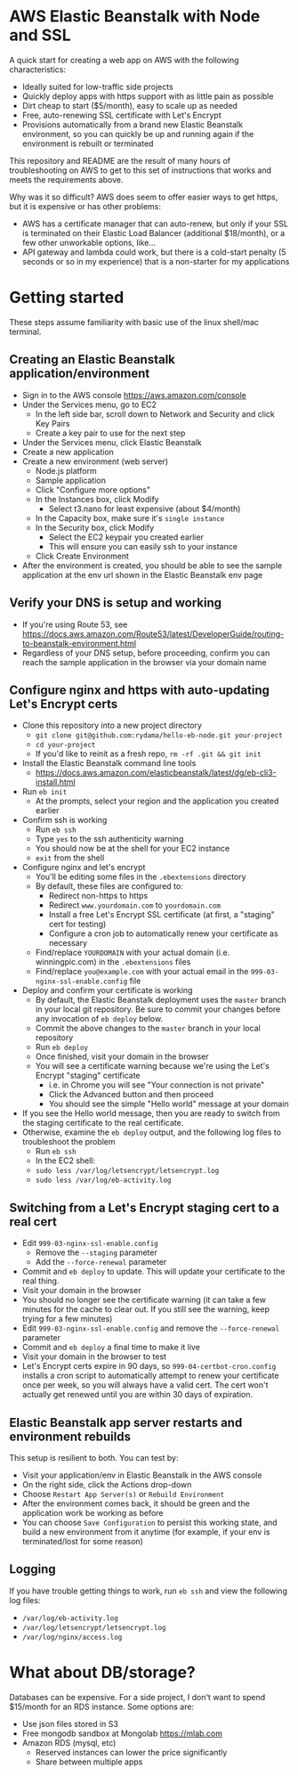 # AWS Elastic Beanstalk with Node and SSL

A quick start for creating a web app on AWS with the following characteristics:

- Ideally suited for low-traffic side projects
- Quickly deploy apps with https support with as little pain as possible
- Dirt cheap to start ($5/month), easy to scale up as needed
- Free, auto-renewing SSL certificate with Let's Encrypt
- Provisions automatically from a brand new Elastic Beanstalk environment, so you can quickly be up and running again if the environment is rebuilt or terminated

This repository and README are the result of many hours of troubleshooting on AWS to get to this set of instructions that works and meets the requirements above.

Why was it so difficult? AWS does seem to offer easier ways to get https, but it is expensive or has other problems:

- AWS has a certificate manager that can auto-renew, but only if your SSL is terminated on their Elastic Load Balancer (additional $18/month), or a few other unworkable options, like...
- API gateway and lambda could work, but there is a cold-start penalty (5 seconds or so in my experience) that is a non-starter for my applications

# Getting started

These steps assume familiarity with basic use of the linux shell/mac terminal.

## Creating an Elastic Beanstalk application/environment

- Sign in to the AWS console https://aws.amazon.com/console
- Under the Services menu, go to EC2
  - In the left side bar, scroll down to Network and Security and click Key Pairs
  - Create a key pair to use for the next step
- Under the Services menu, click Elastic Beanstalk
- Create a new application
- Create a new environment (web server)
  - Node.js platform
  - Sample application
  - Click "Configure more options"
  - In the Instances box, click Modify
    - Select t3.nano for least expensive (about $4/month)
  - In the Capacity box, make sure it's `single instance`
  - In the Security box, click Modify
    - Select the EC2 keypair you created earlier
    - This will ensure you can easily ssh to your instance
  - Click Create Environment
- After the environment is created, you should be able to see the sample application at the env url shown in the Elastic Beanstalk env page

## Verify your DNS is setup and working

- If you're using Route 53, see https://docs.aws.amazon.com/Route53/latest/DeveloperGuide/routing-to-beanstalk-environment.html
- Regardless of your DNS setup, before proceeding, confirm you can reach the sample application in the browser via your domain name

## Configure nginx and https with auto-updating Let's Encrypt certs

- Clone this repository into a new project directory
  - `git clone git@github.com:rydama/hello-eb-node.git your-project`
  - `cd your-project`
  - If you'd like to reinit as a fresh repo, `rm -rf .git && git init`
- Install the Elastic Beanstalk command line tools
  - https://docs.aws.amazon.com/elasticbeanstalk/latest/dg/eb-cli3-install.html
- Run `eb init`
  - At the prompts, select your region and the application you created earlier
- Confirm ssh is working
  - Run `eb ssh`
  - Type `yes` to the ssh authenticity warning
  - You should now be at the shell for your EC2 instance
  - `exit` from the shell
- Configure nginx and let's encrypt
  - You'll be editing some files in the `.ebextensions` directory
  - By default, these files are configured to:
    - Redirect non-https to https
    - Redirect `www.yourdomain.com` to `yourdomain.com`
    - Install a free Let's Encrypt SSL certificate (at first, a "staging" cert for testing)
    - Configure a cron job to automatically renew your certificate as necessary
  - Find/replace `YOURDOMAIN` with your actual domain (i.e. winningpic.com) in the `.ebextensions` files
  - Find/replace `you@example.com` with your actual email in the `999-03-nginx-ssl-enable.config` file
- Deploy and confirm your certificate is working
  - By default, the Elastic Beanstalk deployment uses the `master` branch in your local git repository. Be sure to commit your changes before any invocation of `eb deploy` below.
  - Commit the above changes to the `master` branch in your local repository
  - Run `eb deploy`
  - Once finished, visit your domain in the browser
  - You will see a certificate warning because we're using the Let's Encrypt "staging" certificate
    - i.e. in Chrome you will see "Your connection is not private" 
    - Click the Advanced button and then proceed
    - You should see the simple "Hello world" message at your domain
- If you see the Hello world message, then you are ready to switch from the staging certificate to the real certificate.
- Otherwise, examine the `eb deploy` output, and the following log files to troubleshoot the problem
  - Run `eb ssh`
  - In the EC2 shell:
  - `sudo less /var/log/letsencrypt/letsencrypt.log`
  - `sudo less /var/log/eb-activity.log`

## Switching from a Let's Encrypt staging cert to a real cert

- Edit `999-03-nginx-ssl-enable.config`
  - Remove the `--staging` parameter
  - Add the `--force-renewal` parameter
- Commit and `eb deploy` to update. This will update your certificate to the real thing.
- Visit your domain in the browser
- You should no longer see the certificate warning (it can take a few minutes for the cache to clear out. If you still see the warning, keep trying for a few minutes)
- Edit `999-03-nginx-ssl-enable.config` and remove the `--force-renewal` parameter
- Commit and `eb deploy` a final time to make it live
- Visit your domain in the browser to test
- Let's Encrypt certs expire in 90 days, so `999-04-certbot-cron.config` installs a cron script to automatically attempt to renew your certificate once per week, so you will always have a valid cert. The cert won't actually get renewed until you are within 30 days of expiration.

## Elastic Beanstalk app server restarts and environment rebuilds

This setup is resilient to both. You can test by:

- Visit your application/env in Elastic Beanstalk in the AWS console
- On the right side, click the Actions drop-down
- Choose `Restart App Server(s)` or `Rebuild Environment`
- After the environment comes back, it should be green and the application work be working as before
- You can choose `Save Configuration` to persist this working state, and build a new environment from it anytime (for example, if your env is terminated/lost for some reason)

## Logging

If you have trouble getting things to work, run `eb ssh` and view the following log files:

- `/var/log/eb-activity.log`
- `/var/log/letsencrypt/letsencrypt.log`
- `/var/log/nginx/access.log`

# What about DB/storage?

Databases can be expensive. For a side project, I don't want to spend $15/month for an RDS instance. Some options are:

- Use json files stored in S3
- Free mongodb sandbox at Mongolab https://mlab.com
- Amazon RDS (mysql, etc)
  - Reserved instances can lower the price significantly
  - Share between multiple apps
